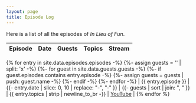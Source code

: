```yaml
---
layout: page
title: Episode Log
---
```


Here is a list of all the episodes of *In Lieu of Fun*.

| Episode | Date | Guests | Topics | Stream |
|---------|------|--------|--------|--------|
{% for entry in site.data.episodes.episodes -%}
{%- assign guests = '' | split: 'x' -%}
{%- for guest in site.data.guests.guests -%}
 {%- if guest.episodes contains entry.episode -%}
   {%- assign guests = guests | push: guest.name -%}
 {%- endif -%}
{%- endfor -%}
| <a name="ep{{ entry.episode }}"></a>{{ entry.episode }} |
  {{- entry.date | slice: 0, 10 | replace: "-", "‑" }} |
  {{- guests | sort | join: ", " }} | {{ entry.topics | strip | newline_to_br -}}
  | <a href="{{ entry.youtube }}">YouTube</a> |
{% endfor %}
